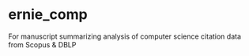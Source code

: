 # ernie_comp
For manuscript summarizing analysis of computer science citation data from Scopus &amp; DBLP
